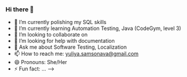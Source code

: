 ### Hi there 👋

- 🔭 I’m currently polishing my SQL skills
- 🌱 I’m currently learning Automation Testing, Java (CodeGym, level 3)
- 👯 I’m looking to collaborate on 
- 🤔 I’m looking for help with documentation 
- 💬 Ask me about Software Testing, Localization
- 📫 How to reach me: yuliya.samsonava@gmail.com
- 😄 Pronouns: She/Her
- ⚡ Fun fact: ...
-->
